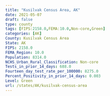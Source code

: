 ```yaml
---
title: "Kusilvak Census Area, AK"
date: 2021-05-07
draft: false
type: county
tags: [FIPS:2158.0,FEMA:10.0,Non-core,Green]
categories: [AK]
County: Kusilvak Census Area
State: AK
FIPS: 2158.0
FEMA_Region: 10.0
Population: 8314.0
NCHS_Urban_Rural_Classification: Non-core
Tests_in_prior_14_days: 688.0
Fourteen_day_test_rate_per_100000: 8275.0
Percent_Positivity_in_prior_14_days: 0.003
Level: Green
url: /states/AK/kusilvak-census-area
---
```



